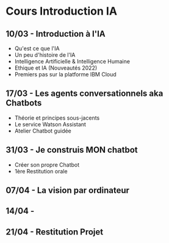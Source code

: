 # Cours Introduction IA

## 10/03 - Introduction à l'IA

  - Qu'est ce que l'IA
  - Un peu d'histoire de l'IA
  - Intelligence Artificielle & Intelligence Humaine
  - Ethique et IA (Nouveautés 2022)
  - Premiers pas sur la platforme IBM Cloud

## 17/03 - Les agents conversationnels aka Chatbots

  - Théorie et principes sous-jacents
  - Le service Watson Assistant
  - Atelier Chatbot guidée
  
## 31/03 - Je construis MON chatbot
  - Créer son propre Chatbot
  - 1ère Restitution orale

## 07/04 - La vision par ordinateur

## 14/04 - 

## 21/04 - Restitution Projet 
